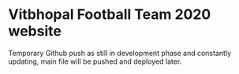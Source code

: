 # Vitbhopal Football Team 2020 website
Temporary Github push as still in development phase and constantly updating,
main file will be pushed and deployed later.
